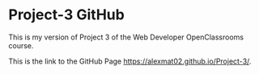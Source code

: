 # Project-3 GitHub

This is my version of Project 3 of the Web Developer OpenClassrooms course.

This is the link to the GitHub Page https://alexmat02.github.io/Project-3/.
